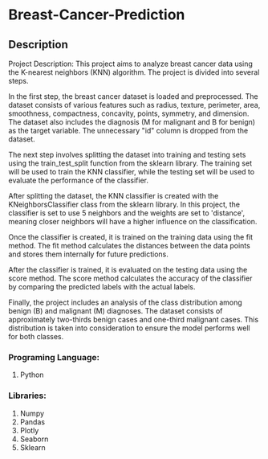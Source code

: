 # Breast-Cancer-Prediction

## Description

Project Description:
This project aims to analyze breast cancer data using the K-nearest neighbors (KNN) algorithm. The project is divided into several steps.

In the first step, the breast cancer dataset is loaded and preprocessed. The dataset consists of various features such as radius, texture, perimeter, area, smoothness, compactness, concavity, points, symmetry, and dimension. The dataset also includes the diagnosis (M for malignant and B for benign) as the target variable. The unnecessary "id" column is dropped from the dataset.

The next step involves splitting the dataset into training and testing sets using the train_test_split function from the sklearn library. The training set will be used to train the KNN classifier, while the testing set will be used to evaluate the performance of the classifier.

After splitting the dataset, the KNN classifier is created with the KNeighborsClassifier class from the sklearn library. In this project, the classifier is set to use 5 neighbors and the weights are set to 'distance', meaning closer neighbors will have a higher influence on the classification.

Once the classifier is created, it is trained on the training data using the fit method. The fit method calculates the distances between the data points and stores them internally for future predictions.

After the classifier is trained, it is evaluated on the testing data using the score method. The score method calculates the accuracy of the classifier by comparing the predicted labels with the actual labels.

Finally, the project includes an analysis of the class distribution among benign (B) and malignant (M) diagnoses. The dataset consists of approximately two-thirds benign cases and one-third malignant cases. This distribution is taken into consideration to ensure the model performs well for both classes.

### Programing Language: 
1. Python

### Libraries:
1. Numpy
2. Pandas
3. Plotly
4. Seaborn
5. Sklearn
